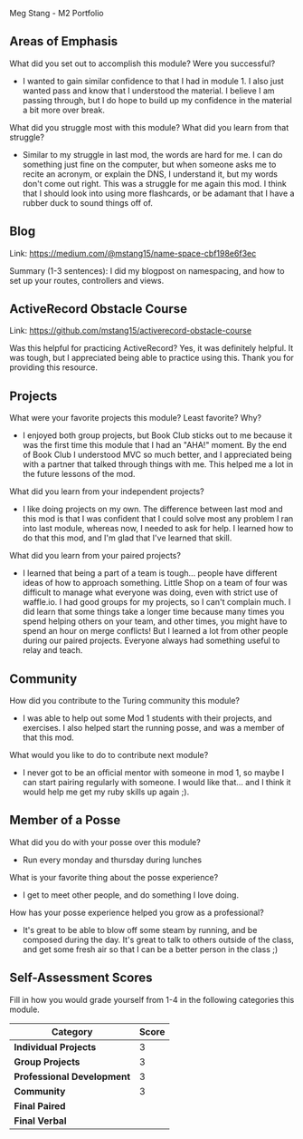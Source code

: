 Meg Stang - M2 Portfolio

## Areas of Emphasis

What did you set out to accomplish this module? Were you successful?
  - I wanted to gain similar confidence to that I had in module 1. I also just wanted pass and know that I understood the material. I believe I am passing through,  but I do hope to build up my confidence in the material a bit more over break.

What did you struggle most with this module? What did you learn from that struggle?
  - Similar to my struggle in last mod, the words are hard for me. I can do something just fine on the computer, but when someone asks me to recite an acronym, or explain the DNS, I understand it, but my words don't come out right. This was a struggle for me again this mod. I think that I should look into using more flashcards, or be adamant that I have a rubber duck to sound things off of.

## Blog
  Link: https://medium.com/@mstang15/name-space-cbf198e6f3ec

  Summary (1-3 sentences): I did my blogpost on namespacing, and how to set up your routes, controllers and views.

## ActiveRecord Obstacle Course
  Link: https://github.com/mstang15/activerecord-obstacle-course

  Was this helpful for practicing ActiveRecord? Yes, it was definitely helpful. It was tough, but I appreciated being able to practice using this. Thank you for providing this resource.

## Projects

What were your favorite projects this module? Least favorite? Why?
- I enjoyed both group projects, but Book Club sticks out to me because it was the first time this module that I had an "AHA!" moment. By the end of Book Club I understood MVC so much better, and I appreciated being with a partner that talked through things with me. This helped me a lot in the future lessons of the mod.

What did you learn from your independent projects?
- I like doing projects on my own. The difference between last mod and this mod is that I was confident that I could solve most any problem I ran into last module, whereas now, I needed to ask for help. I learned how to do that this mod, and I'm glad that I've learned that skill.

What did you learn from your paired projects?
- I learned that being a part of a team is tough... people have different ideas of how to approach something. Little Shop on a team of four was difficult to manage what everyone was doing, even with strict use of waffle.io. I had good groups for my projects, so I can't complain much. I did learn that some things take a longer time because many times you spend helping others on your team, and other times, you might have to spend an hour on merge conflicts! But I learned a lot from other people during our paired projects. Everyone always had something useful to relay and teach.

## Community

How did you contribute to the Turing community this module?
- I was able to help out some Mod 1 students with their projects, and exercises. I also helped start the running posse, and was a member of that this mod.

What would you like to do to contribute next module?
- I never got to be an official mentor with someone in mod 1, so maybe I can start pairing regularly with someone. I would like that... and I think it would help me get my ruby skills up again ;).  

## Member of a Posse

What did you do with your posse over this module?
- Run every monday and thursday during lunches

What is your favorite thing about the posse experience?
- I get to meet other people, and do something I love doing.

How has your posse experience helped you grow as a professional?
- It's great to be able to blow off some steam by running, and be composed during the day. It's great to talk to others outside of the class, and get some fresh air so that I can be a better person in the class ;)

## Self-Assessment Scores

Fill in how you would grade yourself from 1-4 in the following categories this module.

| Category                     | Score |
| -----------------------------| ----- |
| **Individual Projects**      |   3   |
| **Group Projects**           |   3   |
| **Professional Development** |   3   |
| **Community**                |   3   |
| **Final Paired**             |       |
| **Final Verbal**             |       |
